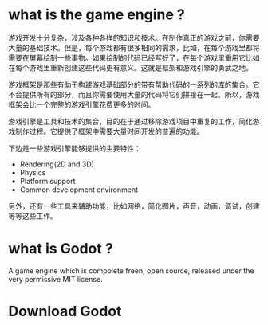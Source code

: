 # what is the game engine ?

游戏开发十分复杂，涉及各种各样的知识和技术。在制作真正的游戏之前，你需要大量的基础技术。但是，每个游戏都有很多相同的需求，比如，在每个游戏里都将需要在屏幕绘制一些事物。如果绘制的代码已经写好了，在每个游戏里重用它比如在每个游戏里重新创建这些代码更有意义。这就是框架和游戏引擎的勇武之地。

游戏框架是那些有助于构建游戏基础部分的带有帮助代码的一系列的库的集合。它不会提供所有的部分，而且你需要使用大量的代码将它们拼接在一起。所以，游戏框架会比一个完整的游戏引擎花费更多的时间。

游戏引擎是工具和技术的集合，目的在于通过移除游戏项目中重复的工作，简化游戏制作过程。它提供了框架中需要大量时间开发的普遍的功能。

下边是一些游戏引擎能够提供的主要特性：

* Rendering(2D and 3D)
* Physics
* Platform support
* Common development environment

另外，还有一些工具来辅助功能，比如网络，简化图片，声音，动画，调试，创建等等这些工作。

# what is Godot ?

A game engine which is compolete freen, open source, released under the very permissive MIT license.

# Download Godot

